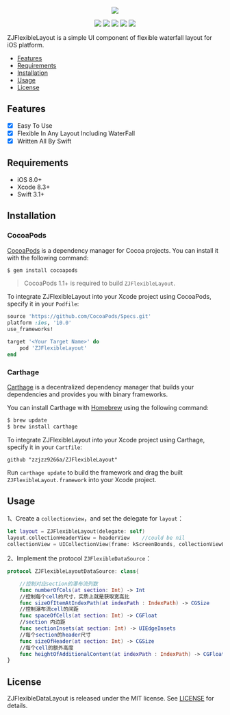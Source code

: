 <p align="center">
    <a href="https://github.com/zzjzz9266a/ZJFlexibleLayout"><img src="https://github.com/zzjzz9266a/ZJFlexibleLayout/blob/master/ZJFlexibleLayout.png"></a>
</p>

<p align="center">
    <a href="https://github.com/CocoaPods/CocoaPods"><img src="https://img.shields.io/cocoapods/v/ZJFlexibleLayout.svg"></a>
    <a href="https://github.com/Carthage/Carthage"><img src="https://img.shields.io/badge/Carthage-compatible-4BC51D.svg?style=flat"></a>
    <a href="https://github.com/zzjzz9266a/ZJFlexibleLayout"><img src="https://img.shields.io/badge/platform-iOS-green.svg"></a>
    <a href="https://github.com/apple/swift"><img src="https://img.shields.io/badge/language-swift%204.1-orange.svg"></a>
    <a href="https://github.com/zzjzz9266a/ZJFlexibleLayout/blob/master/LICENSE"><img src="https://img.shields.io/apm/l/vim-mode.svg"></a>
</p>



ZJFlexibleLayout is a simple UI component of flexible waterfall layout for iOS platform.
- [Features](#features)
- [Requirements](#requirements)
- [Installation](#installation)
- [Usage](#usage)
- [License](#license)

## Features

- [x] Easy To Use
- [x] Flexible In Any Layout Including WaterFall
- [x] Written All By Swift

## Requirements
- iOS 8.0+
- Xcode 8.3+
- Swift 3.1+

## Installation

### CocoaPods

[CocoaPods](https://cocoapods.org) is a dependency manager for Cocoa projects. You can install it with the following command:

```bash
$ gem install cocoapods
```

> CocoaPods 1.1+ is required to build `ZJFlexibleLayout`.

To integrate ZJFlexibleLayout into your Xcode project using CocoaPods, specify it in your `Podfile`:

```ruby
source 'https://github.com/CocoaPods/Specs.git'
platform :ios, '10.0'
use_frameworks!

target '<Your Target Name>' do
    pod 'ZJFlexibleLayout'
end
```
### Carthage

[Carthage](https://github.com/Carthage/Carthage) is a decentralized dependency manager that builds your dependencies and provides you with binary frameworks.

You can install Carthage with [Homebrew](https://brew.sh/) using the following command:

```bash
$ brew update
$ brew install carthage
```

To integrate ZJFlexibleLayout into your Xcode project using Carthage, specify it in your `Cartfile`:

```ogdl
github "zzjzz9266a/ZJFlexibleLayout"
```
Run `carthage update` to build the framework and drag the built `ZJFlexibleLayout.framework` into your Xcode project.

## Usage
 1、Create a `collectionview`，and set the delegate for `layout`：
``` swift 
let layout = ZJFlexibleLayout(delegate: self)
layout.collectionHeaderView = headerView    //could be nil
collectionView = UICollectionView(frame: kScreenBounds, collectionViewLayout: layout)
```
2、Implement the protocol `ZJFlexibleDataSource`：
``` swift
protocol ZJFlexibleLayoutDataSource: class{

    //控制对应section的瀑布流列数
    func numberOfCols(at section: Int) -> Int
    //控制每个cell的尺寸，实质上就是获取宽高比
    func sizeOfItemAtIndexPath(at indexPath : IndexPath) -> CGSize
    //控制瀑布流cell的间距
    func spaceOfCells(at section: Int) -> CGFloat
    //section 内边距
    func sectionInsets(at section: Int) -> UIEdgeInsets
    //每个section的header尺寸
    func sizeOfHeader(at section: Int) -> CGSize
    //每个cell的额外高度
    func heightOfAdditionalContent(at indexPath : IndexPath) -> CGFloat
}
```
## License

ZJFlexibleDataLayout is released under the MIT license. See [LICENSE](https://github.com/zzjzz9266a/ZJFlexibleLayout/blob/master/LICENSE) for details.
